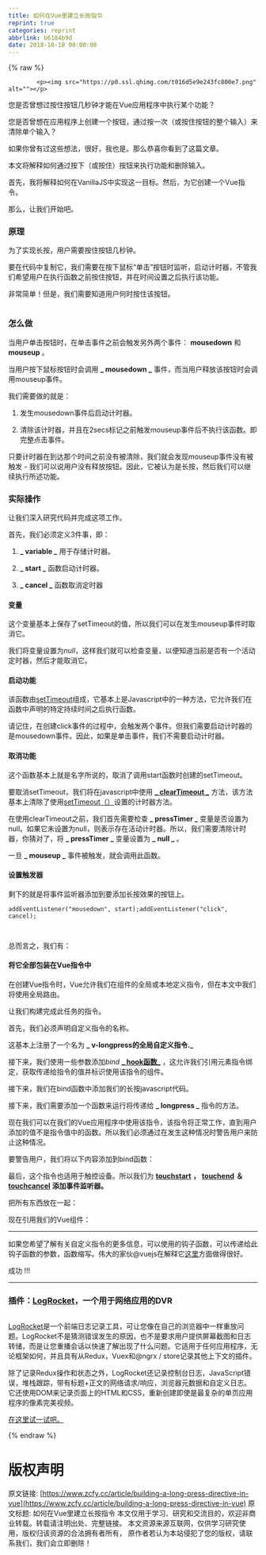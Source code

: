 ```yaml
---
title: 如何在Vue里建立长按指令
reprint: true
categories: reprint
abbrlink: b6184b9d
date: 2018-10-18 00:00:00
---
```


{% raw %}

            <p><img src="https://p0.ssl.qhimg.com/t016d5e9e243fc800e7.png" alt=""></p>
<p>您是否曾想过按住按钮几秒钟才能在Vue应用程序中执行某个功能？</p>
<p>您是否曾想在应用程序上创建一个按钮，通过按一次（或按住按钮的整个输入）来清除单个输入？</p>
<p>如果你曾有过这些想法，很好，我也是。那么恭喜你看到了这篇文章。</p>
<p>本文将解释如何通过按下（或按住）按钮来执行功能和删除输入。</p>
<p>首先，我将解释如何在VanillaJS中实现这一目标。然后，为它创建一个Vue指令。</p>
<p>那么，让我们开始吧。</p>
<h3>原理</h3>
<p>为了实现长按，用户需要按住按钮几秒钟。</p>
<p>要在代码中复制它，我们需要在按下鼠标“单击”按钮时监听，启动计时器，不管我们希望用户在执行函数之前按住按钮，并在时间设置之后执行该功能。</p>
<p>非常简单！但是，我们需要知道用户何时按住该按钮。</p>
<p><img src="https://p0.ssl.qhimg.com/t019d1f5c33580f6d70.png" alt=""></p>
<h3><strong>怎么做</strong></h3>
<p>当用户单击按钮时，在单击事件之前会触发另外两个事件： <strong>mousedown</strong> 和 <strong>mouseup</strong> 。</p>
<p>当用户按下鼠标按钮时会调用 <strong>_ mousedown _</strong> 事件，而当用户释放该按钮时会调用mouseup事件。</p>
<p>我们需要做的就是：</p>
<ol>
<li><p>发生mousedown事件后启动计时器。</p>
</li>
<li><p>清除该计时器，并且在2secs标记之前触发mouseup事件后不执行该函数。即完整点击事件。</p>
</li>
</ol>
<p>只要计时器在到达那个时间之前没有被清除，我们就会发现mouseup事件没有被触发 - 我们可以说用户没有释放按钮。因此，它被认为是长按，然后我们可以继续执行所述功能。</p>
<h3>实际操作</h3>
<p>让我们深入研究代码并完成这项工作。</p>
<p>首先，我们必须定义3件事，即：</p>
<ol>
<li><p><strong>_ variable _</strong> 用于存储计时器。</p>
</li>
<li><p><strong>_ start _</strong> 函数启动计时器。</p>
</li>
<li><p><strong>_ cancel _</strong> 函数取消定时器</p>
</li>
</ol>
<h4>变量</h4>
<p>这个变量基本上保存了setTimeout的值，所以我们可以在发生mouseup事件时取消它。</p>
<p>我们将变量设置为<em>null</em>，这样我们就可以检查变量，以便知道当前是否有一个活动定时器，然后才能取消它。</p>
<h4>启动功能</h4>
<p>该函数由<a href="https://www.w3schools.com/jsref/met_win_settimeout.asp">setTimeout</a>组成，它基本上是Javascript中的一种方法，它允许我们在函数中声明的特定持续时间之后执行函数。</p>
<p>请记住，在创建click事件的过程中，会触发两个事件。但我们需要启动计时器的是mousedown事件。因此，如果是单击事件，我们不需要启动计时器。</p>
<h4>取消功能</h4>
<p>这个函数基本上就是名字所说的，取消了调用start函数时创建的setTimeout。</p>
<p>要取消setTimeout，我们将在javascript中使用 <a href="https://www.w3schools.com/jsref/met_win_cleartimeout.asp"><strong>_ clearTimeout _</strong></a> 方法，该方法基本上清除了使用<a href="https://www.w3schools.com/jsref/met_win_settimeout.asp">setTimeout（）</a>设置的计时器方法。</p>
<p>在使用clearTimeout之前，我们首先需要检查 <strong>_ pressTimer _</strong> 变量是否设置为null。如果它未设置为null，则表示存在活动计时器。所以，我们需要清除计时器，你猜对了，将 <strong>_ pressTimer _</strong> 变量设置为 <strong>_ null _</strong> 。</p>
<p>一旦 <strong>_ mouseup _</strong> 事件被触发，就会调用此函数。</p>
<h4>设置触发器</h4>
<p>剩下的就是将事件监听器添加到要添加长按效果的按钮上。</p>
<pre><code class="hljs less"><span class="hljs-selector-tag">addEventListener</span>(<span class="hljs-string">"mousedown"</span>, start);<span class="hljs-selector-tag">addEventListener</span>(<span class="hljs-string">"click"</span>, cancel);

</code></pre><p>总而言之，我们有：</p>
<h4>将它全部包装在Vue指令中</h4>
<p>在创建Vue指令时，Vue允许我们在组件的全局或本地定义指令，但在本文中我们将使用全局路由。</p>
<p>让我们构建完成此任务的指令。</p>
<p>首先，我们必须声明自定义指令的名称。</p>
<p>这基本上注册了一个名为 <strong>_ v-longpress的全局自定义指令._</strong></p>
<p>接下来，我们使用一些参数添加<em>bind</em> <a href="https://vuejs.org/v2/guide/custom-directive.html#Hook-Functions"><strong>_ hook函数_</strong></a> ，这允许我们引用元素指令绑定，获取传递给指令的值并标识使用该指令的组件。</p>
<p>接下来，我们在bind函数中添加我们的长按javascript代码。</p>
<p>接下来，我们需要添加一个函数来运行将传递给 <strong>_ longpress _</strong> 指令的方法。</p>
<p>现在我们可以在我们的Vue应用程序中使用该指令，该指令将正常工作，直到用户添加的值不是指令值中的函数。所以我们必须通过在发生这种情况时警告用户来防止这种情况。</p>
<p>要警告用户，我们将以下内容添加到bind函数：</p>
<p>最后，这个指令也适用于触控设备。所以我们为 <a href="https://developer.mozilla.org/en-US/docs/Web/Events/touchstart"><strong>touchstart</strong></a> <strong>，</strong> <a href=""><strong>touchend</strong></a> <strong>＆</strong> <a href="https://developer.mozilla.org/en-US/docs/网络/活动/ touchcancel"><strong>touchcancel</strong></a> <strong>添加事件监听器。</strong></p>
<p>把所有东西放在一起：</p>
<p>现在引用我们的Vue组件：</p>
<hr>
<p>如果您希望了解有关自定义指令的更多信息，可以使用的钩子函数，可以传递给此钩子函数的参数，函数缩写。伟大的家伙@vuejs在解释它<a href="https://vuejs.org/v2/guide/custom-directive.html">这里</a>方面做得很好。</p>
<p>成功 !!!</p>
<hr>
<h3>插件：<a href="">LogRocket</a>，一个用于网络应用的DVR</h3>
<p><img src="https://p0.ssl.qhimg.com/t01072f290c6077ac46.png" alt=""></p>
<p><a href="https://logrocket.com/signup/">LogRocket</a>是一个前端日志记录工具，可让您像在自己的浏览器中一样重放问题。LogRocket不是猜测错误发生的原因，也不是要求用户提供屏幕截图和日志转储，而是让您重播会话以快速了解出现了什么问题。它适用于任何应用程序，无论框架如何，并且具有从Redux，Vuex和@ngrx / store记录其他上下文的插件。</p>
<p>除了记录Redux操作和状态之外，LogRocket还记录控制台日志，JavaScript错误，堆栈跟踪，带有标题+正文的网络请求/响应，浏览器元数据和自定义日志。它还使用DOM来记录页面上的HTML和CSS，重新创建即使是最复杂的单页应用程序的像素完美视频。</p>
<p><a href="https://logrocket.com/signup/">在这里试一试吧。</a></p>

          
{% endraw %}

# 版权声明
原文链接: [https://www.zcfy.cc/article/building-a-long-press-directive-in-vue](https://www.zcfy.cc/article/building-a-long-press-directive-in-vue)
原文标题: 如何在Vue里建立长按指令
本文仅用于学习、研究和交流目的，欢迎非商业转载。转载请注明出处、完整链接。
本文资源来源互联网，仅供学习研究使用，版权归该资源的合法拥有者所有，
原作者若认为本站侵犯了您的版权，请联系我们，我们会立即删除！
